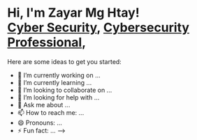 <h1>Hi, I'm Zayar Mg Htay! <br/><a href="https://github.com/BorntoExplore">Cyber Security</a>, <a href="www.linkedin.com/in/zayar-mg-htay">Cybersecurity Professional</a>,</h1>


Here are some ideas to get you started:

- 🔭 I’m currently working on ...
- 🌱 I’m currently learning ...
- 👯 I’m looking to collaborate on ...
- 🤔 I’m looking for help with ...
- 💬 Ask me about ...
- 📫 How to reach me: ...
- 😄 Pronouns: ...
- ⚡ Fun fact: ...
-->
